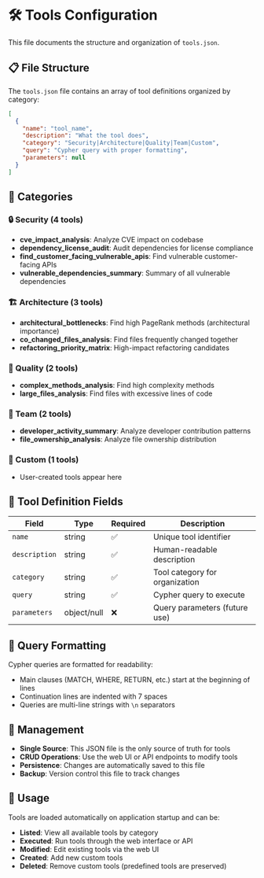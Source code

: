 # 🛠️ Tools Configuration

This file documents the structure and organization of `tools.json`.

## 📋 File Structure

The `tools.json` file contains an array of tool definitions organized by category:

```json
[
  {
    "name": "tool_name",
    "description": "What the tool does",
    "category": "Security|Architecture|Quality|Team|Custom",
    "query": "Cypher query with proper formatting",
    "parameters": null
  }
]
```

## 📂 Categories

### 🔒 Security (4 tools)
- **cve_impact_analysis**: Analyze CVE impact on codebase
- **dependency_license_audit**: Audit dependencies for license compliance  
- **find_customer_facing_vulnerable_apis**: Find vulnerable customer-facing APIs
- **vulnerable_dependencies_summary**: Summary of all vulnerable dependencies

### 🏗️ Architecture (3 tools)  
- **architectural_bottlenecks**: Find high PageRank methods (architectural importance)
- **co_changed_files_analysis**: Find files frequently changed together
- **refactoring_priority_matrix**: High-impact refactoring candidates

### 💎 Quality (2 tools)
- **complex_methods_analysis**: Find high complexity methods
- **large_files_analysis**: Find files with excessive lines of code

### 👥 Team (2 tools)
- **developer_activity_summary**: Analyze developer contribution patterns
- **file_ownership_analysis**: Analyze file ownership distribution

### 🔧 Custom (1 tools)
- User-created tools appear here

## 🎯 Tool Definition Fields

| Field | Type | Required | Description |
|-------|------|----------|-------------|
| `name` | string | ✅ | Unique tool identifier |
| `description` | string | ✅ | Human-readable description |
| `category` | string | ✅ | Tool category for organization |
| `query` | string | ✅ | Cypher query to execute |
| `parameters` | object/null | ❌ | Query parameters (future use) |

## 📝 Query Formatting

Cypher queries are formatted for readability:
- Main clauses (MATCH, WHERE, RETURN, etc.) start at the beginning of lines
- Continuation lines are indented with 7 spaces
- Queries are multi-line strings with `\n` separators

## 🔄 Management

- **Single Source**: This JSON file is the only source of truth for tools
- **CRUD Operations**: Use the web UI or API endpoints to modify tools
- **Persistence**: Changes are automatically saved to this file
- **Backup**: Version control this file to track changes

## 🚀 Usage

Tools are loaded automatically on application startup and can be:
- **Listed**: View all available tools by category
- **Executed**: Run tools through the web interface or API
- **Modified**: Edit existing tools via the web UI
- **Created**: Add new custom tools
- **Deleted**: Remove custom tools (predefined tools are preserved)
